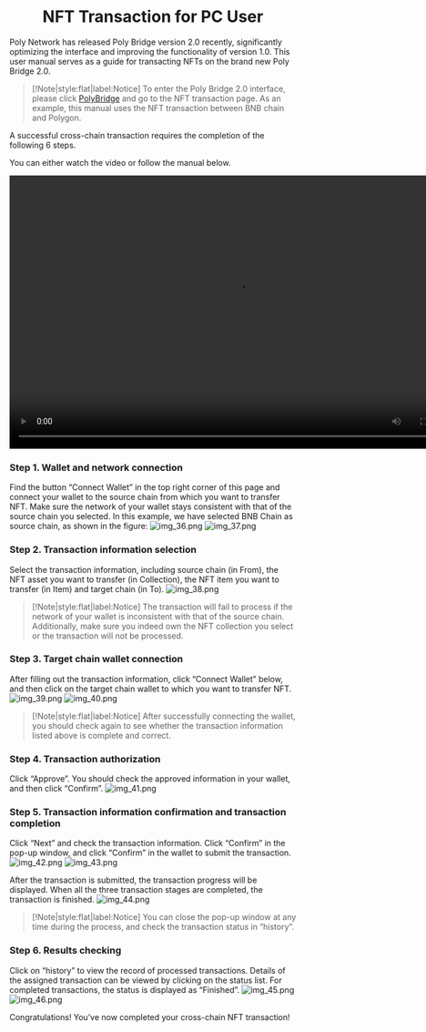 <h1 align="center">NFT Transaction for PC User</h1>



Poly Network has released Poly Bridge version 2.0 recently, significantly optimizing the interface and improving the functionality of version 1.0. 
This user manual serves as a guide for transacting NFTs on the brand new Poly Bridge 2.0.

> [!Note|style:flat|label:Notice]
> To enter the Poly Bridge 2.0 interface, please click [PolyBridge](https://bridge.poly.network/nft) and go to the NFT transaction page. 
> As an example, this manual uses the NFT transaction between BNB chain and Polygon. 

A successful cross-chain transaction requires the completion of the following 6 steps.

You can either watch the video or follow the manual below.

<html>
<body>

<video width="800" height="480" controls="controls">
  <source src="Video for NFT Transaction.mp4" type="video/mp4">
  <object data="Video for NFT Transaction.mp4" width="800" height="480">
    <embed width="800" height="480" src="Video for NFT Transaction.swf">
  </object>

</video>

</body>
</html>

### Step 1. Wallet and network connection
Find the button “Connect Wallet” in the top right corner of this page and connect your wallet to the source chain from which you want to transfer NFT. Make sure the network of your wallet stays consistent with that of the source chain you selected. In this example, we have selected BNB Chain as source chain, as shown in the figure:
![img_36.png](img_36.png)
![img_37.png](img_37.png)

### Step 2. Transaction information selection
Select the transaction information, including source chain (in From), the NFT asset you want to transfer (in Collection), the NFT item you want to transfer (in Item) and target chain (in To).
![img_38.png](img_38.png)

> [!Note|style:flat|label:Notice]
> The transaction will fail to process if the network of your wallet is inconsistent with that of the source chain. 
> Additionally, make sure you indeed own the NFT collection you select or the transaction will not be processed.


### Step 3. Target chain wallet connection
After filling out the transaction information, click “Connect Wallet” below, and then click on the target chain wallet to which you want to transfer NFT.
![img_39.png](img_39.png)
![img_40.png](img_40.png)

> [!Note|style:flat|label:Notice]
> After successfully connecting the wallet, you should check again to see whether the transaction information listed above is complete and correct.


### Step 4. Transaction authorization
Click “Approve”. You should check the approved information in your wallet, and then click “Confirm”.
![img_41.png](img_41.png)


### Step 5. Transaction information confirmation and transaction completion
Click “Next” and check the transaction information. 
Click “Confirm” in the pop-up window, and click “Confirm” in the wallet to submit the transaction.
![img_42.png](img_42.png)
![img_43.png](img_43.png)


After the transaction is submitted, the transaction progress will be displayed. 
When all the three transaction stages are completed, the transaction is finished. 
![img_44.png](img_44.png)

> [!Note|style:flat|label:Notice]
> You can close the pop-up window at any time during the process, and check the transaction status in “history”.


### Step 6. Results checking
Click on “history” to view the record of processed transactions. 
Details of the assigned transaction can be viewed by clicking on the status list. 
For completed transactions, the status is displayed as “Finished”.
![img_45.png](img_45.png)
![img_46.png](img_46.png)

Congratulations! You’ve now completed your cross-chain NFT transaction!

